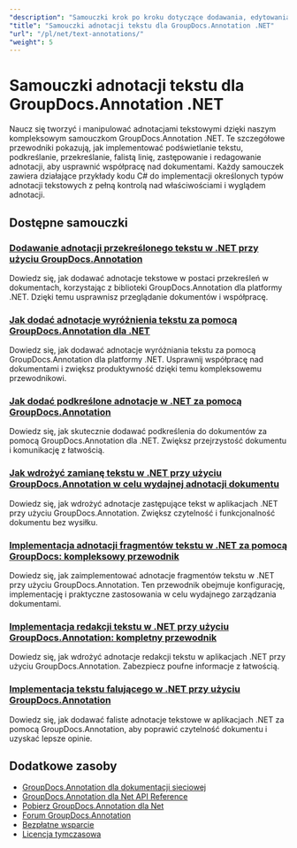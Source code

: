```yaml
---
"description": "Samouczki krok po kroku dotyczące dodawania, edytowania i zarządzania adnotacjami tekstowymi w dokumentach przy użyciu GroupDocs.Annotation dla platformy .NET."
"title": "Samouczki adnotacji tekstu dla GroupDocs.Annotation .NET"
"url": "/pl/net/text-annotations/"
"weight": 5
---
```


# Samouczki adnotacji tekstu dla GroupDocs.Annotation .NET

Naucz się tworzyć i manipulować adnotacjami tekstowymi dzięki naszym kompleksowym samouczkom GroupDocs.Annotation .NET. Te szczegółowe przewodniki pokazują, jak implementować podświetlanie tekstu, podkreślanie, przekreślanie, falistą linię, zastępowanie i redagowanie adnotacji, aby usprawnić współpracę nad dokumentami. Każdy samouczek zawiera działające przykłady kodu C# do implementacji określonych typów adnotacji tekstowych z pełną kontrolą nad właściwościami i wyglądem adnotacji.

## Dostępne samouczki

### [Dodawanie adnotacji przekreślonego tekstu w .NET przy użyciu GroupDocs.Annotation](./add-text-strikeout-annotation-dotnet-groupdocs/)
Dowiedz się, jak dodawać adnotacje tekstowe w postaci przekreśleń w dokumentach, korzystając z biblioteki GroupDocs.Annotation dla platformy .NET. Dzięki temu usprawnisz przeglądanie dokumentów i współpracę.

### [Jak dodać adnotacje wyróżnienia tekstu za pomocą GroupDocs.Annotation dla .NET](./groupdocs-annotation-net-text-highlight/)
Dowiedz się, jak dodawać adnotacje wyróżniania tekstu za pomocą GroupDocs.Annotation dla platformy .NET. Usprawnij współpracę nad dokumentami i zwiększ produktywność dzięki temu kompleksowemu przewodnikowi.

### [Jak dodać podkreślone adnotacje w .NET za pomocą GroupDocs.Annotation](./add-underline-annotations-dotnet-groupdocs/)
Dowiedz się, jak skutecznie dodawać podkreślenia do dokumentów za pomocą GroupDocs.Annotation dla .NET. Zwiększ przejrzystość dokumentu i komunikację z łatwością.

### [Jak wdrożyć zamianę tekstu w .NET przy użyciu GroupDocs.Annotation w celu wydajnej adnotacji dokumentu](./implement-text-replacement-net-groupdocs-annotation/)
Dowiedz się, jak wdrożyć adnotacje zastępujące tekst w aplikacjach .NET przy użyciu GroupDocs.Annotation. Zwiększ czytelność i funkcjonalność dokumentu bez wysiłku.

### [Implementacja adnotacji fragmentów tekstu w .NET za pomocą GroupDocs: kompleksowy przewodnik](./implement-text-fragment-annotations-net-groupdocs/)
Dowiedz się, jak zaimplementować adnotacje fragmentów tekstu w .NET przy użyciu GroupDocs.Annotation. Ten przewodnik obejmuje konfigurację, implementację i praktyczne zastosowania w celu wydajnego zarządzania dokumentami.

### [Implementacja redakcji tekstu w .NET przy użyciu GroupDocs.Annotation: kompletny przewodnik](./implement-text-redaction-dotnet-groupdocs-annotation/)
Dowiedz się, jak wdrożyć adnotacje redakcji tekstu w aplikacjach .NET przy użyciu GroupDocs.Annotation. Zabezpiecz poufne informacje z łatwością.

### [Implementacja tekstu falującego w .NET przy użyciu GroupDocs.Annotation](./implement-squiggly-annotations-net-groupdocs/)
Dowiedz się, jak dodawać faliste adnotacje tekstowe w aplikacjach .NET za pomocą GroupDocs.Annotation, aby poprawić czytelność dokumentu i uzyskać lepsze opinie.

## Dodatkowe zasoby

- [GroupDocs.Annotation dla dokumentacji sieciowej](https://docs.groupdocs.com/annotation/net/)
- [GroupDocs.Annotation dla Net API Reference](https://reference.groupdocs.com/annotation/net/)
- [Pobierz GroupDocs.Annotation dla Net](https://releases.groupdocs.com/annotation/net/)
- [Forum GroupDocs.Annotation](https://forum.groupdocs.com/c/annotation)
- [Bezpłatne wsparcie](https://forum.groupdocs.com/)
- [Licencja tymczasowa](https://purchase.groupdocs.com/temporary-license/)